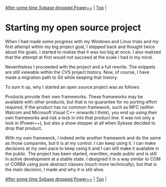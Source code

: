 [After some time Sybase dropped Power++](12.html) | [Top](index.html) | 

# Starting my open source project #

When I had made some progress with my Windows and Linux trials and my first attempt within my big project goal, I stepped back and thought twice about the goals. I started to realize that it was too big at once. I also realized that the attempt at first would not succeed at the scale I had in my mind.

Nevertheless I proceeded with the project and a full rewrite. The snippets are still viewable within the CVS project history. Now, of course, I have made a migration path to Git while keeping that history.

To sum it up, why I started an open source project was as follows:

Products provide their own frameworks. These frameworks may be available with other products, but that is no guarantee for no porting effort required. If the product has no common framework, such as MFC (within Watcom and Microsoft Visual C++ onwards I think), you end up using their own frameworks and risk a lock in into that product line. It was not only a lock in (Power++), but also a show stopper at all when Sybase decided to drop that product.

With my own framework, I indeed write another framework and do the same as those companies, but it is at my control. I can keep using it. I can make decisions at my own pace to keep using it and I can still make it available in the public. The project has been started, rewritten, made public and is still in active development at a stable state. I designed it in a way similar to COM or CORBA using pure abstract classes (much more technically), but that is the main decision, I made and why it is still alive.



[After some time Sybase dropped Power++](12.html) | [Top](index.html) | 





[PastedGraphic]: PastedGraphic.png

[Dateiver]: Dateiver.png

[TVBuild]: TVBuild.png

[Bildschirmfoto2024-10-20um105545]: Bildschirmfoto2024-10-20um105545.png

[Bildschirmfoto2024-10-20um111447]: Bildschirmfoto2024-10-20um111447.png

[Bildschirmfoto2024-10-20um112431]: Bildschirmfoto2024-10-20um112431.png

[Bildschirmfoto2024-10-20um112746]: Bildschirmfoto2024-10-20um112746.png

[Bildschirmfoto2024-10-20um114925]: Bildschirmfoto2024-10-20um114925.png

[Bildschirmfoto2024-10-20um115956]: Bildschirmfoto2024-10-20um115956.png


